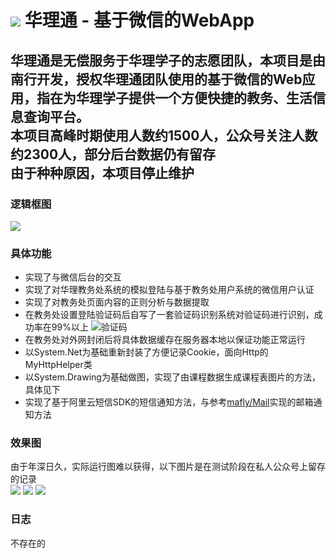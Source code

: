 ![](https://raw.github.com/South-Walker/Hualitong/master/doc/hualitongcolorful.png)
华理通 - 基于微信的WebApp
==

华理通是无偿服务于华理学子的志愿团队，本项目是由南行开发，授权华理通团队使用的基于微信的Web应用，指在为华理学子提供一个方便快捷的教务、生活信息查询平台。<br>
本项目高峰时期使用人数约1500人，公众号关注人数约2300人，部分后台数据仍有留存<br>
由于种种原因，本项目停止维护
--

### 逻辑框图

![](https://raw.github.com/South-Walker/Hualitong/master/doc/hualitong.png)

### 具体功能

* 实现了与微信后台的交互
* 实现了对华理教务处系统的模拟登陆与基于教务处用户系统的微信用户认证
* 实现了对教务处页面内容的正则分析与数据提取
* 在教务处设置登陆验证码后自写了一套验证码识别系统对验证码进行识别，成功率在99%以上
![验证码](https://raw.github.com/South-Walker/Elearn/master/doc/VerifyCode.gif)
* 在教务处对外网封闭后将具体数据缓存在服务器本地以保证功能正常运行
* 以System.Net为基础重新封装了方便记录Cookie，面向Http的MyHttpHelper类
* 以System.Drawing为基础做图，实现了由课程数据生成课程表图片的方法，具体见下
* 实现了基于阿里云短信SDK的短信通知方法，与参考[mafly/Mail](https://github.com/South-Walker/Mail)实现的邮箱通知方法

### 效果图
由于年深日久，实际运行图难以获得，以下图片是在测试阶段在私人公众号上留存的记录<br>
![](https://raw.github.com/South-Walker/Hualitong/master/doc/Grade.png)
![](https://raw.github.com/South-Walker/Hualitong/master/doc/Classtable.png)
![](https://raw.github.com/South-Walker/Hualitong/master/doc/bigClasstable.png)

### 日志
不存在的